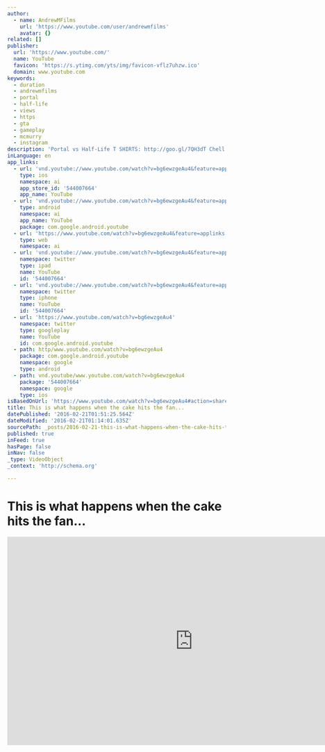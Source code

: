 ```yaml
---
author:
  - name: AndrewMFilms
    url: 'https://www.youtube.com/user/andrewmfilms'
    avatar: {}
related: []
publisher:
  url: 'https://www.youtube.com/'
  name: YouTube
  favicon: 'https://s.ytimg.com/yts/img/favicon-vflz7uhzw.ico'
  domain: www.youtube.com
keywords:
  - duration
  - andrewmfilms
  - portal
  - half-life
  - views
  - https
  - gta
  - gameplay
  - mcmurry
  - instagram
description: 'Portal vs Half-Life T SHIRTS: http://goo.gl/7QH3dT Chell and Gordon fight for some cake. No lie. FACEBOOK: https://www.facebook.com/andrewmfilms/ TWITTER: https://twitter.com/andrewmfilms INSTA: https://www.instagram.com/andrewmfilms/ Sound/music: Matthew McMurry (https://soundcloud.com/matthewmcmurry) Starring Seth McMurry (http://instagram.com/sethmcmurry) and Cymber Browder (https://www.instagram.com/cymberb/) Written/Direction/Visual FX by Andrew McMurry Props by https://www.facebook.com/SlaydogProps/'
inLanguage: en
app_links:
  - url: 'vnd.youtube://www.youtube.com/watch?v=bg6ewzgeAu4&feature=applinks'
    type: ios
    namespace: ai
    app_store_id: '544007664'
    app_name: YouTube
  - url: 'vnd.youtube://www.youtube.com/watch?v=bg6ewzgeAu4&feature=applinks'
    type: android
    namespace: ai
    app_name: YouTube
    package: com.google.android.youtube
  - url: 'https://www.youtube.com/watch?v=bg6ewzgeAu4&feature=applinks'
    type: web
    namespace: ai
  - url: 'vnd.youtube://www.youtube.com/watch?v=bg6ewzgeAu4&feature=applinks'
    namespace: twitter
    type: ipad
    name: YouTube
    id: '544007664'
  - url: 'vnd.youtube://www.youtube.com/watch?v=bg6ewzgeAu4&feature=applinks'
    namespace: twitter
    type: iphone
    name: YouTube
    id: '544007664'
  - url: 'https://www.youtube.com/watch?v=bg6ewzgeAu4'
    namespace: twitter
    type: googleplay
    name: YouTube
    id: com.google.android.youtube
  - path: http/www.youtube.com/watch?v=bg6ewzgeAu4
    package: com.google.android.youtube
    namespace: google
    type: android
  - path: vnd.youtube/www.youtube.com/watch?v=bg6ewzgeAu4
    package: '544007664'
    namespace: google
    type: ios
isBasedOnUrl: 'https://www.youtube.com/watch?v=bg6ewzgeAu4#action=share'
title: This is what happens when the cake hits the fan...
datePublished: '2016-02-21T01:51:25.564Z'
dateModified: '2016-02-21T01:14:01.635Z'
sourcePath: _posts/2016-02-21-this-is-what-happens-when-the-cake-hits-the-fan.md
published: true
inFeed: true
hasPage: false
inNav: false
_type: VideoObject
_context: 'http://schema.org'

---
```

# This is what happens when the cake hits the fan...

<iframe src="https://cdn.embedly.com/widgets/media.html?src=https%3A%2F%2Fwww.youtube.com%2Fembed%2Fbg6ewzgeAu4%3Ffeature%3Doembed&amp;url=https%3A%2F%2Fwww.youtube.com%2Fwatch%3Fv%3Dbg6ewzgeAu4&amp;image=https%3A%2F%2Fi.ytimg.com%2Fvi%2Fbg6ewzgeAu4%2Fhqdefault.jpg&amp;key=b7d04c9b404c499eba89ee7072e1c4f7&amp;type=text%2Fhtml&amp;schema=youtube" width="854" height="480" scrolling="no" frameborder="0" allowfullscreen="allowfullscreen" style=""></iframe>